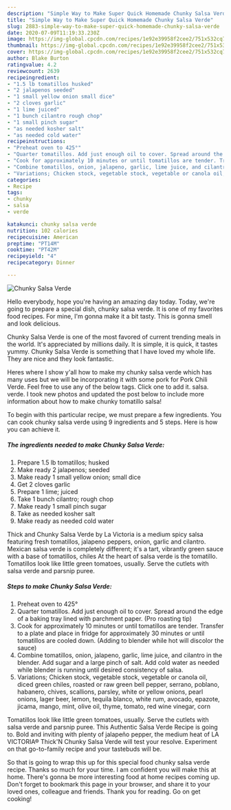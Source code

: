 ```yaml
---
description: "Simple Way to Make Super Quick Homemade Chunky Salsa Verde"
title: "Simple Way to Make Super Quick Homemade Chunky Salsa Verde"
slug: 2883-simple-way-to-make-super-quick-homemade-chunky-salsa-verde
date: 2020-07-09T11:19:33.230Z
image: https://img-global.cpcdn.com/recipes/1e92e39958f2cee2/751x532cq70/chunky-salsa-verde-recipe-main-photo.jpg
thumbnail: https://img-global.cpcdn.com/recipes/1e92e39958f2cee2/751x532cq70/chunky-salsa-verde-recipe-main-photo.jpg
cover: https://img-global.cpcdn.com/recipes/1e92e39958f2cee2/751x532cq70/chunky-salsa-verde-recipe-main-photo.jpg
author: Blake Burton
ratingvalue: 4.2
reviewcount: 2639
recipeingredient:
- "1.5 lb tomatillos husked"
- "2 jalapenos seeded"
- "1 small yellow onion small dice"
- "2 cloves garlic"
- "1 lime juiced"
- "1 bunch cilantro rough chop"
- "1 small pinch sugar"
- "as needed kosher salt"
- "as needed cold water"
recipeinstructions:
- "Preheat oven to 425°"
- "Quarter tomatillos. Add just enough oil to cover. Spread around the edge of a baking tray lined with parchment paper. (Pro roasting tip)"
- "Cook for approximately 10 minutes or until tomatillos are tender. Transfer to a plate and place in fridge for approximately 30 minutes or until tomatillos are cooled down. (Adding to blender while hot will discolor the sauce)"
- "Combine tomatillos, onion, jalapeno, garlic, lime juice, and cilantro in the blender. Add sugar and a large pinch of salt. Add cold water as needed while blender is running until desired consistency of salsa."
- "Variations; Chicken stock, vegetable stock, vegetable or canola oil, diced green chiles, roasted or raw green bell pepper, serrano, poblano, habanero, chives, scallions, parsley, white or yellow onions, pearl onions, lager beer, lemon, tequila blanco, white rum, avocado, epazote, jicama, mango, mint, olive oil, thyme, tomato, red wine vinegar, corn"
categories:
- Recipe
tags:
- chunky
- salsa
- verde

katakunci: chunky salsa verde 
nutrition: 102 calories
recipecuisine: American
preptime: "PT14M"
cooktime: "PT42M"
recipeyield: "4"
recipecategory: Dinner

---
```



![Chunky Salsa Verde](https://img-global.cpcdn.com/recipes/1e92e39958f2cee2/751x532cq70/chunky-salsa-verde-recipe-main-photo.jpg)

Hello everybody, hope you're having an amazing day today. Today, we're going to prepare a special dish, chunky salsa verde. It is one of my favorites food recipes. For mine, I'm gonna make it a bit tasty. This is gonna smell and look delicious.

Chunky Salsa Verde is one of the most favored of current trending meals in the world. It's appreciated by millions daily. It is simple, it is quick, it tastes yummy. Chunky Salsa Verde is something that I have loved my whole life. They are nice and they look fantastic.

Heres where I show y&#39;all how to make my chunky salsa verde which has many uses but we will be incorporating it with some pork for Pork Chili Verde. Feel free to use any of the below tags. Click one to add it. salsa. verde. I took new photos and updated the post below to include more information about how to make chunky tomatillo salsa!


To begin with this particular recipe, we must prepare a few ingredients. You can cook chunky salsa verde using 9 ingredients and 5 steps. Here is how you can achieve it.

<!--inarticleads1-->

##### The ingredients needed to make Chunky Salsa Verde:

1. Prepare 1.5 lb tomatillos; husked
1. Make ready 2 jalapenos; seeded
1. Make ready 1 small yellow onion; small dice
1. Get 2 cloves garlic
1. Prepare 1 lime; juiced
1. Take 1 bunch cilantro; rough chop
1. Make ready 1 small pinch sugar
1. Take as needed kosher salt
1. Make ready as needed cold water


Thick and Chunky Salsa Verde by La Victoria is a medium spicy salsa featuring fresh tomatillos, jalapeno peppers, onion, garlic and cilantro. Mexican salsa verde is completely different; it&#39;s a tart, vibrantly green sauce with a base of tomatillos, chiles At the heart of salsa verde is the tomatillo. Tomatillos look like little green tomatoes, usually. Serve the cutlets with salsa verde and parsnip puree. 

<!--inarticleads2-->

##### Steps to make Chunky Salsa Verde:

1. Preheat oven to 425°
1. Quarter tomatillos. Add just enough oil to cover. Spread around the edge of a baking tray lined with parchment paper. (Pro roasting tip)
1. Cook for approximately 10 minutes or until tomatillos are tender. Transfer to a plate and place in fridge for approximately 30 minutes or until tomatillos are cooled down. (Adding to blender while hot will discolor the sauce)
1. Combine tomatillos, onion, jalapeno, garlic, lime juice, and cilantro in the blender. Add sugar and a large pinch of salt. Add cold water as needed while blender is running until desired consistency of salsa.
1. Variations; Chicken stock, vegetable stock, vegetable or canola oil, diced green chiles, roasted or raw green bell pepper, serrano, poblano, habanero, chives, scallions, parsley, white or yellow onions, pearl onions, lager beer, lemon, tequila blanco, white rum, avocado, epazote, jicama, mango, mint, olive oil, thyme, tomato, red wine vinegar, corn


Tomatillos look like little green tomatoes, usually. Serve the cutlets with salsa verde and parsnip puree. This Authentic Salsa Verde Recipe is going to. Bold and inviting with plenty of jalapeño pepper, the medium heat of LA VICTORIA® Thick&#39;N Chunky Salsa Verde will test your resolve. Experiment on that go-to-family recipe and your tastebuds will be. 

So that is going to wrap this up for this special food chunky salsa verde recipe. Thanks so much for your time. I am confident you will make this at home. There's gonna be more interesting food at home recipes coming up. Don't forget to bookmark this page in your browser, and share it to your loved ones, colleague and friends. Thank you for reading. Go on get cooking!
